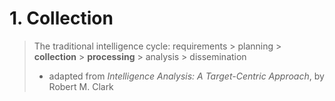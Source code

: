 # 1. Collection

> The traditional intelligence cycle:
> requirements > planning > **collection** > **processing** > analysis > dissemination
> - adapted from *Intelligence Analysis: A Target-Centric Approach*, by Robert M. Clark
